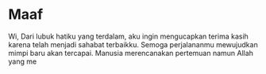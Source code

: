 # Maaf 

Wi,  Dari lubuk hatiku yang terdalam, aku ingin mengucapkan terima kasih karena telah menjadi sahabat terbaikku. Semoga perjalananmu mewujudkan mimpi baru akan tercapai.  Manusia merencanakan pertemuan namun Allah yang me
